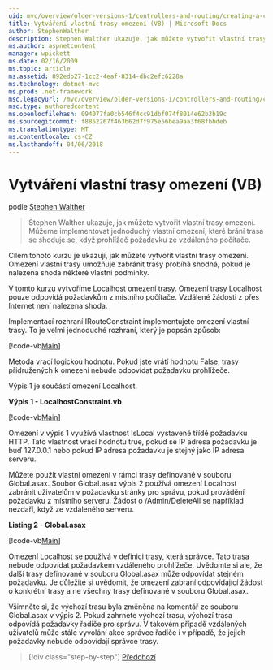 ```yaml
---
uid: mvc/overview/older-versions-1/controllers-and-routing/creating-a-custom-route-constraint-vb
title: Vytváření vlastní trasy omezení (VB) | Microsoft Docs
author: StephenWalther
description: Stephen Walther ukazuje, jak můžete vytvořit vlastní trasy omezení. Implementaci jednoduchou vlastní omezení, které brání v dodržení trasa odpovídá w...
ms.author: aspnetcontent
manager: wpickett
ms.date: 02/16/2009
ms.topic: article
ms.assetid: 892edb27-1cc2-4eaf-8314-dbc2efc6228a
ms.technology: dotnet-mvc
ms.prod: .net-framework
msc.legacyurl: /mvc/overview/older-versions-1/controllers-and-routing/creating-a-custom-route-constraint-vb
msc.type: authoredcontent
ms.openlocfilehash: 094077fa0cb546f4cc91dbf074f8014e62b3b19c
ms.sourcegitcommit: f8852267f463b62d7f975e56bea9aa3f68fbbdeb
ms.translationtype: MT
ms.contentlocale: cs-CZ
ms.lasthandoff: 04/06/2018
---
```

<a name="creating-a-custom-route-constraint-vb"></a>Vytváření vlastní trasy omezení (VB)
====================
podle [Stephen Walther](https://github.com/StephenWalther)

> Stephen Walther ukazuje, jak můžete vytvořit vlastní trasy omezení. Můžeme implementovat jednoduchý vlastní omezení, které brání trasa se shoduje se, když prohlížeč požadavku ze vzdáleného počítače.


Cílem tohoto kurzu je ukazují, jak můžete vytvořit vlastní trasy omezení. Omezení vlastní trasy umožňuje zabránit trasy probíhá shodná, pokud je nalezena shoda některé vlastní podmínky.

V tomto kurzu vytvoříme Localhost omezení trasy. Omezení trasy Localhost pouze odpovídá požadavkům z místního počítače. Vzdálené žádosti z přes Internet není nalezena shoda.

Implementací rozhraní IRouteConstraint implementujete omezení vlastní trasy. To je velmi jednoduché rozhraní, který je popsán způsob:

[!code-vb[Main](creating-a-custom-route-constraint-vb/samples/sample1.vb)]

Metoda vrací logickou hodnotu. Pokud jste vrátí hodnotu False, trasy přidružených k omezení nebude odpovídat požadavku prohlížeče.

Výpis 1 je součástí omezení Localhost.

**Výpis 1 - LocalhostConstraint.vb**

[!code-vb[Main](creating-a-custom-route-constraint-vb/samples/sample2.vb)]

Omezení v výpis 1 využívá vlastnost IsLocal vystavené třídě požadavku HTTP. Tato vlastnost vrací hodnotu true, pokud se IP adresa požadavku je buď 127.0.0.1 nebo pokud IP adresa požadavku je stejný jako IP adresa serveru.

Můžete použít vlastní omezení v rámci trasy definované v souboru Global.asax. Soubor Global.asax výpis 2 používá omezení Localhost zabránit uživatelům v požadavku stránky pro správu, pokud provádění požadavku z místního serveru. Žádost o /Admin/DeleteAll se například nezdaří, když ze vzdáleného serveru.

**Listing 2 - Global.asax**

[!code-vb[Main](creating-a-custom-route-constraint-vb/samples/sample3.vb)]

Omezení Localhost se používá v definici trasy, která správce. Tato trasa nebude odpovídat požadavkem vzdáleného prohlížeče. Uvědomte si ale, že další trasy definované v souboru Global.asax může odpovídat stejném požadavku. Je důležité si uvědomit, že omezení zabrání odpovídající žádost o konkrétní trasy a ne všechny trasy definované v souboru Global.asax.

Všimněte si, že výchozí trasu byla změněna na komentář ze souboru Global.asax v výpis 2. Pokud zahrnete výchozí trasu, výchozí trasa odpovídá požadavky řadiče pro správu. V takovém případě vzdálených uživatelů může stále vyvolání akce správce řadiče i v případě, že jejich požadavky nebude odpovídají správce trasy.

> [!div class="step-by-step"]
> [Předchozí](creating-a-route-constraint-vb.md)
